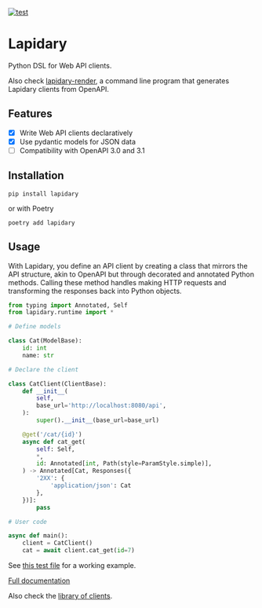 [![test](https://github.com/python-lapidary/lapidary/actions/workflows/test.yaml/badge.svg)](https://github.com/python-lapidary/lapidary/actions/workflows/test.yaml)

# Lapidary

Python DSL for Web API clients.

Also check [lapidary-render](https://github.com/python-lapidary/lapidary-render/),
a command line program that generates Lapidary clients from OpenAPI.

## Features

- [x] Write Web API clients declaratively
- [x] Use pydantic models for JSON data
- [ ] Compatibility with OpenAPI 3.0 and 3.1

## Installation

```console
pip install lapidary
```

or with Poetry

```console
poetry add lapidary
```

## Usage

With Lapidary, you define an API client by creating a class that mirrors the API structure, akin to OpenAPI but through
decorated and annotated Python methods. Calling these method handles making HTTP requests and transforming the responses
back into Python objects.

```python
from typing import Annotated, Self
from lapidary.runtime import *

# Define models

class Cat(ModelBase):
    id: int
    name: str

# Declare the client

class CatClient(ClientBase):
    def __init__(
        self,
        base_url='http://localhost:8080/api',
    ):
        super().__init__(base_url=base_url)

    @get('/cat/{id}')
    async def cat_get(
        self: Self,
        *,
        id: Annotated[int, Path(style=ParamStyle.simple)],
    ) -> Annotated[Cat, Responses({
        '2XX': {
            'application/json': Cat
        },
    })]:
        pass

# User code

async def main():
    client = CatClient()
    cat = await client.cat_get(id=7)
```

See [this test file](https://github.com/python-lapidary/lapidary/blob/develop/tests/test_client.py) for a working
example.

[Full documentation](https://lapidary.dev)

Also check the [library of clients](https://github.com/orgs/lapidary-library/repositories).
